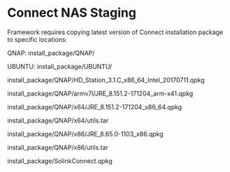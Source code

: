 # Connect NAS Staging

Framework requires copying latest version of Connect installation package to specific locations:

QNAP:  install_package/QNAP/

UBUNTU:  install_package/UBUNTU/

install_package/QNAP/HD_Station_3.1.C_x86_64_Intel_20170711.qpkg

install_package/QNAP/armv7l/JRE_8.151.2-171204_arm-x41.qpkg

install_package/QNAP/x64/JRE_8.151.2-171204_x86_64.qpkg

install_package/QNAP/x64/utils.tar

install_package/QNAP/x86/JRE_8.65.0-1103_x86.qpkg

install_package/QNAP/x86/utils.tar

install_package/SolinkConnect.qpkg

